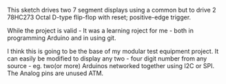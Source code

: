 This sketch drives two 7 segment displays using a common but to drive 2 78HC273 Octal D-type flip-flop with reset; positive-edge trigger.

While the project is valid - It was a learning roject for me - both in programming Arduino and in using git.

I think this is going to be the base of my modular test equipment project. It can easily be modified to display any two - four digit number
from any source - eg. two(or more)  Arduinos networked together using I2C or SPI. The Analog pins are unused ATM.
